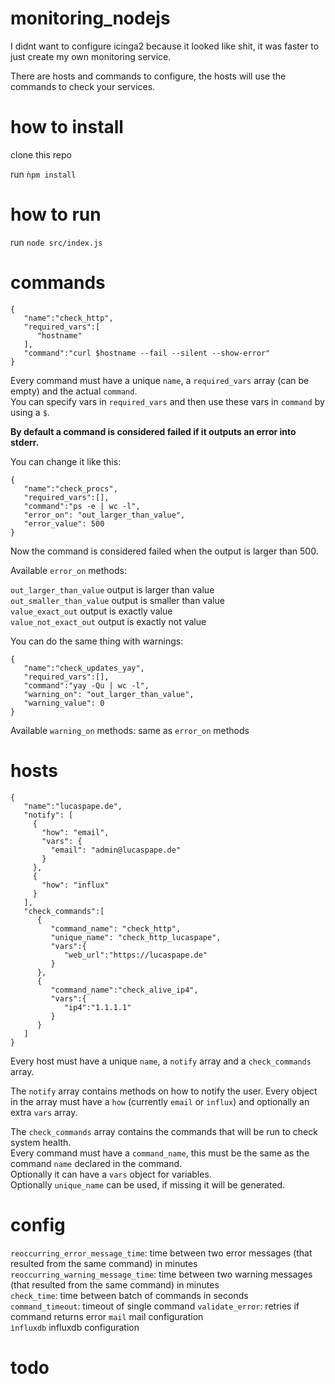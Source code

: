 # monitoring_nodejs

I didnt want to configure icinga2 because it looked like shit, it was faster to just create my own monitoring service.

There are hosts and commands to configure, the hosts will use the commands to check your services.

# how to install

clone this repo  

run ```ǹpm install```

# how to run

run ```node src/index.js```  

# commands
```
{
   "name":"check_http",
   "required_vars":[
      "hostname"
   ],
   "command":"curl $hostname --fail --silent --show-error"
}
```

Every command must have a unique ```name```, a ```required_vars``` array (can be empty) and the actual ```command```.  
You can specify vars in ```required_vars``` and then use these vars in ```command``` by using a ```$```.

__By default a command is considered failed if it outputs an error into stderr.__

You can change it like this:

```
{
   "name":"check_procs",
   "required_vars":[],
   "command":"ps -e | wc -l",
   "error_on": "out_larger_than_value",
   "error_value": 500
}
```

Now the command is considered failed when the output is larger than 500.  

Available ```error_on``` methods:

```out_larger_than_value```       output is larger than value  
```out_smaller_than_value```      output is smaller than value  
```value_exact_out```             output is exactly value  
```value_not_exact_out```         output is exactly not value  

You can do the same thing with warnings:

```
{
   "name":"check_updates_yay",
   "required_vars":[],
   "command":"yay -Qu | wc -l",
   "warning_on": "out_larger_than_value",
   "warning_value": 0
}
```
  
Available ```warning_on``` methods: same as ```error_on``` methods  

# hosts

```
{
   "name":"lucaspape.de",
   "notify": [
     {
       "how": "email",
       "vars": {
         "email": "admin@lucaspape.de"
       }
     },
     {
       "how": "influx"
     }
   ],
   "check_commands":[
      {
         "command_name": "check_http",
         "unique_name": "check_http_lucaspape",
         "vars":{
            "web_url":"https://lucaspape.de"
         }
      },
      {
         "command_name":"check_alive_ip4",
         "vars":{
            "ip4":"1.1.1.1"
         }
      }
   ]
}
```

Every host must have a unique ```name```, a ```notify``` array and a ```check_commands``` array.  

The ```notify``` array contains methods on how to notify the user. Every object in the array must have a ```how``` (currently ```email``` or ```influx```) and optionally an extra ```vars``` array.  

The ```check_commands``` array contains the commands that will be run to check system health.  
Every command must have a ```command_name```, this must be the same as the command ```name``` declared in the command.  
Optionally it can have a ```vars``` object for variables.  
Optionally ```unique_name``` can be used, if missing it will be generated.

# config

```reoccurring_error_message_time```: time between two error messages (that resulted from the same command) in minutes  
```reoccurring_warning_message_time```: time between two warning messages (that resulted from the same command) in minutes  
```check_time```: time between batch of commands in seconds  
```command_timeout```: timeout of single command
```validate_error```: retries if command returns error
```mail``` mail configuration  
```ìnfluxdb``` influxdb configuration

# todo
